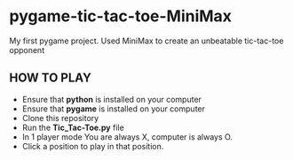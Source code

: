 # pygame-tic-tac-toe-MiniMax
My first pygame project. Used MiniMax to create an unbeatable tic-tac-toe opponent


## HOW TO PLAY
- Ensure that **python** is installed on your computer
- Ensure that **pygame** is installed on your computer
- Clone this repository
- Run the **Tic_Tac-Toe.py** file
- In 1 player mode You are always X, computer is always O.
- Click a position to play in that position. 
